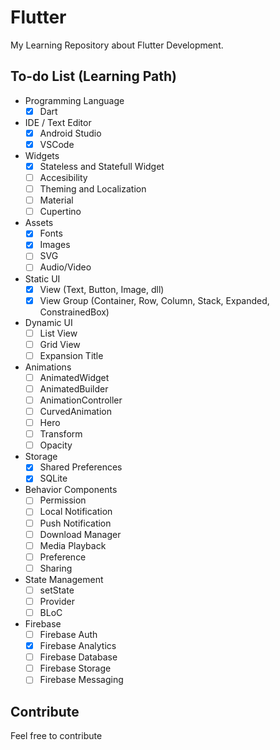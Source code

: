 # Flutter

My Learning Repository about Flutter Development.

## To-do List (Learning Path)

- Programming Language
  - [x] Dart
- IDE / Text Editor
  - [x] Android Studio
  - [x] VSCode
- Widgets
  - [x] Stateless and Statefull Widget
  - [ ] Accesibility
  - [ ] Theming and Localization
  - [ ] Material
  - [ ] Cupertino
- Assets
  - [x] Fonts
  - [x] Images
  - [ ] SVG
  - [ ] Audio/Video
- Static UI
  - [x] View (Text, Button, Image, dll)
  - [x] View Group (Container, Row, Column, Stack, Expanded, ConstrainedBox)
- Dynamic UI
  - [ ] List View
  - [ ] Grid View
  - [ ] Expansion Title
- Animations
  - [ ] AnimatedWidget
  - [ ] AnimatedBuilder
  - [ ] AnimationController
  - [ ] CurvedAnimation
  - [ ] Hero
  - [ ] Transform
  - [ ] Opacity
- Storage
  - [x] Shared Preferences
  - [x] SQLite
- Behavior Components
  - [ ] Permission
  - [ ] Local Notification
  - [ ] Push Notification
  - [ ] Download Manager
  - [ ] Media Playback
  - [ ] Preference
  - [ ] Sharing
- State Management
  - [ ] setState
  - [ ] Provider
  - [ ] BLoC
- Firebase
  - [ ] Firebase Auth
  - [x] Firebase Analytics
  - [ ] Firebase Database
  - [ ] Firebase Storage
  - [ ] Firebase Messaging

## Contribute

Feel free to contribute
